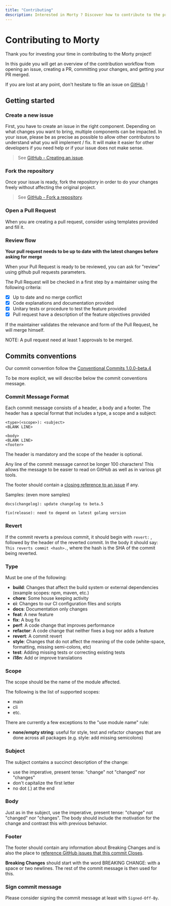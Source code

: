 ```yaml
---
title: "Contributing"
description: Interested in Morty ? Discover how to contribute to the project.
---
```


# Contributing to Morty

Thank you for investing your time in contributing to the Morty project!

In this guide you will get an overview of the contribution workflow from opening an issue, creating a PR, committing your changes, and getting your PR merged.

If you are lost at any point, don't hesitate to file an issue on [GitHub](https://github.com/morty-faas/morty-faas.github.io/issues/new?assignees=&labels=question&template=question.yml&title=%5BQUESTION%5D%3A+) !

## Getting started

### Create a new issue

First, you have to create an issue in the right component. Depending on what changes you want to bring, multiple components can be impacted. In your issue, please be as precise as possible to allow other contributors to understand what you will implement / fix. It will make it easier for other developers if you need help or if your issue does not make sense.

> See [GitHub - Creating an issue](https://docs.github.com/en/issues/tracking-your-work-with-issues/creating-an-issue).

### Fork the repository

Once your issue is ready, fork the repository in order to do your changes freely without affecting the original project.

> See [GitHub - Fork a repository](https://docs.github.com/en/issues/tracking-your-work-with-issues/creating-an-issue).

### Open a Pull Request

When you are creating a pull request, consider using templates provided and fill it.

### Review flow

**Your pull request needs to be up to date with the latest changes before asking for merge**

When your Pull Request is ready to be reviewed, you can ask for "review" using github pull requests parameters.

The Pull Request will be checked in a first step by a maintainer using the following criteria:

- [x] Up to date and no merge conflict
- [x] Code explanations and documentation provided
- [x] Unitary tests or procedure to test the feature provided
- [x] Pull request have a description of the feature objectives provided

If the maintainer validates the relevance and form of the Pull Request, he will merge himself.

NOTE: A pull request need at least 1 approvals to be merged.

## Commits conventions

Our commit convention follow the [Conventional Commits 1.0.0-beta.4](https://www.conventionalcommits.org/en/v1.0.0-beta.4/)

To be more explicit, we will describe below the commit conventions message.

### Commit Message Format

Each commit message consists of a header, a body and a footer. The header has a special format that includes a type, a scope and a subject:

```
<type>(<scope>): <subject>
<BLANK LINE>

<body>
<BLANK LINE>
<footer>
```

The header is mandatory and the scope of the header is optional.

Any line of the commit message cannot be longer 100 characters! This allows the message to be easier to read on GitHub as well as in various git tools.

The footer should contain a [closing reference to an issue](https://docs.github.com/en/issues/tracking-your-work-with-issues/linking-a-pull-request-to-an-issue) if any.

Samples: (even more samples)

```
docs(changelog): update changelog to beta.5
```

```
fix(release): need to depend on latest golang version
```

### Revert

If the commit reverts a previous commit, it should begin with `revert:` , followed by the header of the reverted commit. In the body it should say: `This reverts commit <hash>.`, where the hash is the SHA of the commit being reverted.

### Type

Must be one of the following:

- **build**: Changes that affect the build system or external dependencies (example scopes: npm, maven, etc.)
- **chore**: Some house keeping activity
- **ci**: Changes to our CI configuration files and scripts
- **docs**: Documentation only changes
- **feat**: A new feature
- **fix**: A bug fix
- **perf**: A code change that improves performance
- **refactor**: A code change that neither fixes a bug nor adds a feature
- **revert**: A commit revert
- **style**: Changes that do not affect the meaning of the code (white-space, formatting, missing semi-colons, etc)
- **test**: Adding missing tests or correcting existing tests
- **i18n**: Add or improve translations

### Scope

The scope should be the name of the module affected.

The following is the list of supported scopes:

- main
- cli
- etc.

There are currently a few exceptions to the "use module name" rule:

- **none/empty string**: useful for style, test and refactor changes that are done across all packages (e.g. style: add missing semicolons)

### Subject

The subject contains a succinct description of the change:

- use the imperative, present tense: "change" not "changed" nor "changes"
- don't capitalize the first letter
- no dot (.) at the end

### Body

Just as in the subject, use the imperative, present tense: "change" not "changed" nor "changes". The body should include the motivation for the change and contrast this with previous behavior.

### Footer

The footer should contain any information about Breaking Changes and is also the place to [reference GitHub issues that this commit Closes](https://docs.github.com/en/issues/tracking-your-work-with-issues/linking-a-pull-request-to-an-issue).

**Breaking Changes** should start with the word BREAKING CHANGE: with a space or two newlines. The rest of the commit message is then used for this.

### Sign commit message

Please consider signing the commit message at least with `Signed-Off-By`.
